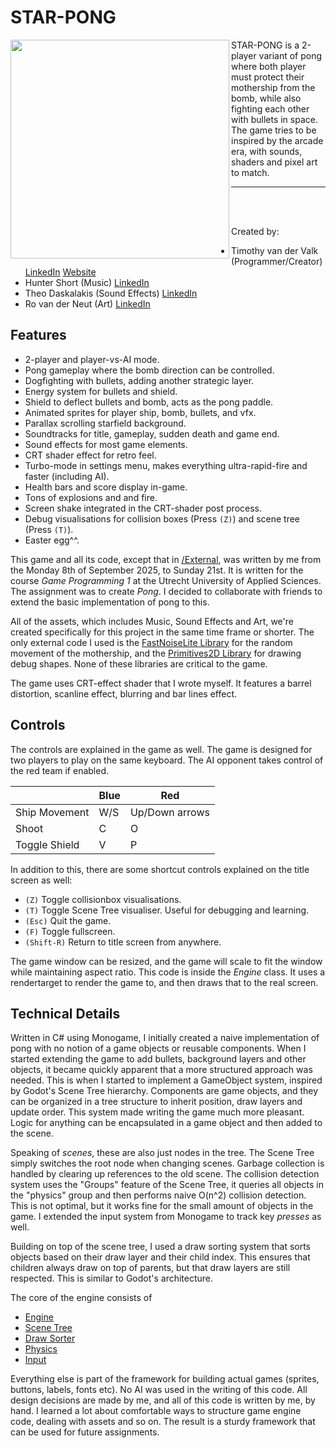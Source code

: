 # STAR-PONG

<img align="left" style="width:350px" src="https://github.com/arceryz/star-pong/blob/master/StarPong.gif" width="380px">

STAR-PONG is a 2-player variant of pong where both player must protect their mothership
from the bomb, while also fighting each other with bullets in space. The game tries to
be inspired by the arcade era, with sounds, shaders and pixel art to match.

---
<br>
<br>

Created by:
- Timothy van der Valk (Programmer/Creator) [LinkedIn](https://www.linkedin.com/in/timothy-van-der-valk-3185ba323/) [Website](https://timothyvv.nl/)
- Hunter Short (Music) [LinkedIn](https://www.linkedin.com/in/hunter-short-68708ba4/)
- Theo Daskalakis (Sound Effects) [LinkedIn](https://www.linkedin.com/in/theo-daskalakis-3259a3328/)
- Ro van der Neut (Art) [LinkedIn](https://www.linkedin.com/in/ro-van-der-neut-679a6a380/)

## Features

- 2-player and player-vs-AI mode.
- Pong gameplay where the bomb direction can be controlled.
- Dogfighting with bullets, adding another strategic layer.
- Energy system for bullets and shield.
- Shield to deflect bullets and bomb, acts as the pong paddle.
- Animated sprites for player ship, bomb, bullets, and vfx.
- Parallax scrolling starfield background.
- Soundtracks for title, gameplay, sudden death and game end.
- Sound effects for most game elements.
- CRT shader effect for retro feel.
- Turbo-mode in settings menu, makes everything ultra-rapid-fire and faster (including AI).
- Health bars and score display in-game.
- Tons of explosions and and fire.
- Screen shake integrated in the CRT-shader post process.
- Debug visualisations for collision boxes (Press `(Z)`) and scene tree (Press `(T)`).
- Easter egg^^.

This game and all its code, except that in [/External](/External), was written by me from the Monday 8th of September 2025, to Sunday 21st. 
It is written for the course *Game Programming 1* at the Utrecht University of Applied Sciences. The assignment was to create *Pong*.
I decided to collaborate with friends to extend the basic implementation of pong to this.

All of the assets, which includes Music, Sound Effects and Art, we're created specifically for this project in the same time frame or shorter. 
The only external code I used is the [FastNoiseLite Library](https://github.com/Auburn/FastNoiseLite) for the random movement of the mothership,
and the [Primitives2D Library](https://github.com/DoogeJ/MonoGame.Primitives2D) for drawing debug shapes. None of these libraries are critical to the game.

The game uses CRT-effect shader that I wrote myself. It features a barrel distortion, scanline effect, blurring and bar lines effect.

## Controls

The controls are explained in the game as well. The game is designed for two players to play on the same keyboard.
The AI opponent takes control of the red team if enabled.

|   | Blue | Red  |
|------|------|------|
| Ship Movement | W/S | Up/Down arrows |
| Shoot | C | O |
| Toggle Shield | V | P |

In addition to this, there are some shortcut controls explained on the title screen as well:
- `(Z)` Toggle collisionbox visualisations.
- `(T)` Toggle Scene Tree visualiser. Useful for debugging and learning.
- `(Esc)` Quit the game.
- `(F)` Toggle fullscreen.
- `(Shift-R)` Return to title screen from anywhere.

The game window can be resized, and the game will scale to fit the window while maintaining aspect ratio.
This code is inside the *Engine* class. It uses a rendertarget to render the game to, and then draws that to the real screen.

## Technical Details

Written in C# using Monogame, I initially created a naive implementation of pong with no notion of a game objects or reusable components.
When I started extending the game to add bullets, background layers and other objects, it became quickly apparent that a more structured approach was needed.
This is when I started to implement a GameObject system, inspired by Godot's Scene Tree hierarchy. Components are game objects, and they can be organized
in a tree structure to inherit position, draw layers and update order. This system made writing the game much more pleasant. Logic for anything can be
encapsulated in a game object and then added to the scene.

Speaking of *scenes*, these are also just nodes in the tree. The Scene Tree simply switches the root node when changing scenes. Garbage collection
is handled by clearing up references to the old scene. The collision detection system uses the "Groups" feature of the Scene Tree, it queries
all objects in the "physics" group and then performs naive O(n^2) collision detection. This is not optimal, but it works fine for the small amount of objects in the game.
I extended the input system from Monogame to track key *presses* as well.

Building on top of the scene tree, I used a draw sorting system that sorts objects based on their draw layer and their child index.
This ensures that children always draw on top of parents, but that draw layers are still respected. This is similar to Godot's architecture.

The core of the engine consists of
- [Engine](/Source/Engine.cs)
- [Scene Tree](/Source/Framework/SceneTree.cs)
- [Draw Sorter](/Source/Framework/DrawSorter.cs)
- [Physics](/Source/Framework/Physics.cs)
- [Input](/Source/Framework/Input.cs)

Everything else is part of the framework for building actual games (sprites, buttons, labels, fonts etc). No AI was used in the writing of this code.
All design decisions are made by me, and all of this code is written by me, by hand. I learned a lot about comfortable ways to structure game engine code,
dealing with assets and so on. The result is a sturdy framework that can be used for future assignments.